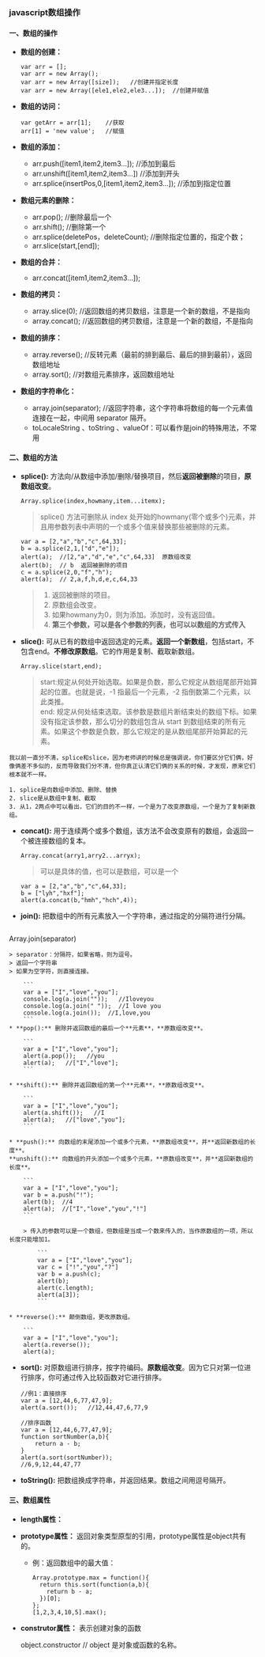 ### javascript数组操作

#### 一、数组的操作

* **数组的创建：**

	```
	var arr = [];
	var arr = new Array();
	var arr = new Array([size]);   //创建并指定长度
	var arr = new Array([ele1,ele2,ele3...]);  //创建并赋值
	```
	
* **数组的访问：**

	```
	var getArr = arr[1];    //获取
	arr[1] = 'new value';   //赋值
	```

* **数组的添加：**

	* arr.push([item1,item2,item3...]);   //添加到最后
	* arr.unshift([item1,item2,item3...])   //添加到开头
	* arr.splice(insertPos,0,[item1,item2,item3...]);   //添加到指定位置
	
* **数组元素的删除：**

	* arr.pop();  //删除最后一个
	* arr.shift();   //删除第一个
	* arr.splice(deletePos，deleteCount);    //删除指定位置的，指定个数；
	* arr.slice(start,[end]);    
	
* **数组的合并：**

	* arr.concat([item1,item2,item3...]);

* **数组的拷贝：**

	* array.slice(0); //返回数组的拷贝数组，注意是一个新的数组，不是指向
	* array.concat(); //返回数组的拷贝数组，注意是一个新的数组，不是指向
	
* **数组的排序：**

	* array.reverse(); //反转元素（最前的排到最后、最后的排到最前），返回数组地址
	* array.sort(); //对数组元素排序，返回数组地址

* **数组的字符串化：**

	* array.join(separator); //返回字符串，这个字符串将数组的每一个元素值连接在一起，中间用 separator 隔开。
	* toLocaleString 、toString 、valueOf：可以看作是join的特殊用法，不常用



#### 二、数组的方法

* **splice():** 方法向/从数组中添加/删除/替换项目，然后**返回被删除**的项目，**原数组改变**。
	
	```
	Array.splice(index,howmany,item...itemx);
	```
	
	> splice() 方法可删除从 index 处开始的howmany(零个或多个)元素，并且用参数列表中声明的一个或多个值来替换那些被删除的元素。

	```
	var a = [2,"a","b","c",64,33];
	b = a.splice(2,1,["d","e"]);
	alert(a);  //[2,"a","d","e","c",64,33]  原数组改变
	alert(b);  // b  返回被删除的项目
	c = a.splice(2,0,"f","h");
	alert(a);  // 2,a,f,h,d,e,c,64,33
	```
	
	> 1. 返回被删除的项目。
	> 2. 原数组会改变。
	> 3. 如果howmany为0，则为添加。添加时，没有返回值。
	> 4. **第三个参数，可以是各个参数的列表，也可以以数组的方式传入**
	
* **slice():** 可从已有的数组中返回选定的元素。**返回一个新数组**，包括start，不包含end。**不修改原数组**。它的作用是复制、截取新数组。

	```
	Array.slice(start,end);
	```
	
	> start:规定从何处开始选取。如果是负数，那么它规定从数组尾部开始算起的位置。也就是说，-1 指最后一个元素，-2 指倒数第二个元素，以此类推。   
	> end: 规定从何处结束选取。该参数是数组片断结束处的数组下标。如果没有指定该参数，那么切分的数组包含从 start 到数组结束的所有元素。如果这个参数是负数，那么它规定的是从数组尾部开始算起的元素。
	
```
我以前一直分不清，splice和slice，因为老师讲的时候总是强调说，你们要区分它们俩，好像俩差不多似的，反而导致我们分不清，但你真正认清它们俩的关系的时候，才发现，原来它们根本就不一样。

1. splice是向数组中添加、删除、替换
2. slice是从数组中复制、截取
3. 从1，2两点中可以看出，它们的目的不一样，一个是为了改变原数组，一个是为了复制新数组。
```
	
* **concat():** 用于连续两个或多个数组，该方法不会改变原有的数组，会返回一个被连接数组的复本。

	```
	Array.concat(arry1,arry2...arryx);
	```
	
	> 可以是具体的值，也可以是数组，可以是一个
	
	```
	var a = [2,"a","b","c",64,33];
	b = ["lyh","hxf"];
	alert(a.concat(b,"hmh","hch",4));
	```
	
* **join():** 把数组中的所有元素放入一个字符串，通过指定的分隔符进行分隔。

	```
Array.join(separator)
```
> separator：分隔符，如果省略，则为逗号。    
> 返回一个字符串   
> 如果为空字符，则直接连接。

	```
	var a = ["I","love","you"];
	console.log(a.join(""));   //Iloveyou
	console.log(a.join(" "));  //I love you
	console.log(a.join());  //I,love,you
	```
* **pop():** 删除并返回数组的最后一个**元素**，**原数组改变**。

	```
	var a = ["I","love","you"];
	alert(a.pop());   //you
	alert(a);   //["I","love"];
	```	

* **shift():** 删除并返回数组的第一个**元素**，**原数组改变**。

	```
	var a = ["I","love","you"];
	alert(a.shift());   //I
	alert(a);   //["love","you"];
	```
	
* **push():** 向数组的末尾添加一个或多个元素，**原数组改变**，并**返回新数组的长度**。   
**unshift():** 向数组的开头添加一个或多个元素，**原数组改变**，并**返回新数组的长度**。 

	```
	var a = ["I","love","you"];
	var b = a.push("!");
	alert(b);  //4
	alert(a);  //["I","love","you","!"]
	```	
	
	> 传入的参数可以是一个数组，但数组是当成一个数来传入的，当作原数组的一项，所以长度只能增加1。
	
		```
		var a = ["I","love","you"];
		var c = ["!","you","?"]
		var b = a.push(c);
		alert(b);
		alert(c.length);
		alert(a[3]);
		```

* **reverse():** 颠倒数组，更改原数组。

	```
	var a = ["I","love","you"];
	alert(a.reverse());
	alert(a);
```

* **sort():** 对原数组进行排序，按字符编码。**原数组改变**。因为它只对第一位进行排序，你可通过传入比较函数对它进行排序。

	```
	//例1：直接排序
	var a = [12,44,6,77,47,9];
	alert(a.sort());   //12,44,47,6,77,9
	```
	```
	//排序函数
	var a = [12,44,6,77,47,9];
	function sortNumber(a,b){
    	return a - b;
	}
	alert(a.sort(sortNumber));
	//6,9,12,44,47,77
	```
	
* **toString():** 把数组换成字符串，并返回结果。数组之间用逗号隔开。

#### 三、数组属性

* **length属性：**

* **prototype属性：**  返回对象类型原型的引用，prototype属性是object共有的。

	* 例：返回数组中的最大值：
	
		```
		Array.prototype.max = function(){
		  return this.sort(function(a,b){
		    return b - a;
		  })[0];
		};
		[1,2,3,4,10,5].max();
		```
		
* **construtor属性：** 表示创建对象的函数

	object.constructor // object 是对象或函数的名称。
